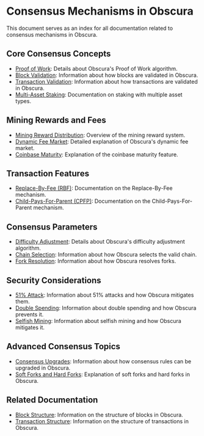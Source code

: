# Consensus Mechanisms in Obscura

This document serves as an index for all documentation related to consensus mechanisms in Obscura.

## Core Consensus Concepts

- [Proof of Work](pow.md): Details about Obscura's Proof of Work algorithm.
- [Block Validation](block_validation.md): Information about how blocks are validated in Obscura.
- [Transaction Validation](transaction_validation.md): Information about how transactions are validated in Obscura.
- [Multi-Asset Staking](multi_asset_staking.md): Documentation on staking with multiple asset types.

## Mining Rewards and Fees

- [Mining Reward Distribution](../mining/rewards.md): Overview of the mining reward system.
- [Dynamic Fee Market](fee_market.md): Detailed explanation of Obscura's dynamic fee market.
- [Coinbase Maturity](coinbase_maturity.md): Explanation of the coinbase maturity feature.

## Transaction Features

- [Replace-By-Fee (RBF)](replace_by_fee.md): Documentation on the Replace-By-Fee mechanism.
- [Child-Pays-For-Parent (CPFP)](cpfp.md): Documentation on the Child-Pays-For-Parent mechanism.

## Consensus Parameters

- [Difficulty Adjustment](difficulty.md): Details about Obscura's difficulty adjustment algorithm.
- [Chain Selection](chain_selection.md): Information about how Obscura selects the valid chain.
- [Fork Resolution](fork_resolution.md): Information about how Obscura resolves forks.

## Security Considerations

- [51% Attack](51_attack.md): Information about 51% attacks and how Obscura mitigates them.
- [Double Spending](double_spending.md): Information about double spending and how Obscura prevents it.
- [Selfish Mining](selfish_mining.md): Information about selfish mining and how Obscura mitigates it.

## Advanced Consensus Topics

- [Consensus Upgrades](consensus_upgrades.md): Information about how consensus rules can be upgraded in Obscura.
- [Soft Forks and Hard Forks](forks.md): Explanation of soft forks and hard forks in Obscura.

## Related Documentation

- [Block Structure](../architecture.md#block-structure): Information on the structure of blocks in Obscura.
- [Transaction Structure](../transactions.md#transaction-structure): Information on the structure of transactions in Obscura. 